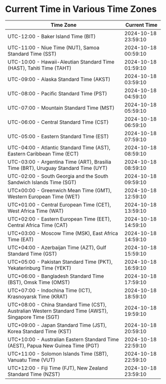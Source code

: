 # Current Time in Various Time Zones

| Time Zone | Current Time |
|-----------|--------------|
| UTC-12:00 - Baker Island Time (BIT) | 2024-10-18 23:59:10 |
| UTC-11:00 - Niue Time (NUT), Samoa Standard Time (SST) | 2024-10-18 00:59:10 |
| UTC-10:00 - Hawaii-Aleutian Standard Time (HAST), Tahiti Time (TAHT) | 2024-10-18 01:59:10 |
| UTC-09:00 - Alaska Standard Time (AKST) | 2024-10-18 03:59:10 |
| UTC-08:00 - Pacific Standard Time (PST) | 2024-10-18 04:59:10 |
| UTC-07:00 - Mountain Standard Time (MST) | 2024-10-18 05:59:10 |
| UTC-06:00 - Central Standard Time (CST) | 2024-10-18 06:59:10 |
| UTC-05:00 - Eastern Standard Time (EST) | 2024-10-18 07:59:10 |
| UTC-04:00 - Atlantic Standard Time (AST), Eastern Caribbean Time (ECT) | 2024-10-18 08:59:10 |
| UTC-03:00 - Argentina Time (ART), Brasília Time (BRT), Uruguay Standard Time (UYT) | 2024-10-18 08:59:10 |
| UTC-02:00 - South Georgia and the South Sandwich Islands Time (SGT) | 2024-10-18 09:59:10 |
| UTC±00:00 - Greenwich Mean Time (GMT), Western European Time (WET) | 2024-10-18 12:59:10 |
| UTC+01:00 - Central European Time (CET), West Africa Time (WAT) | 2024-10-18 13:59:10 |
| UTC+02:00 - Eastern European Time (EET), Central Africa Time (CAT) | 2024-10-18 14:59:10 |
| UTC+03:00 - Moscow Time (MSK), East Africa Time (EAT) | 2024-10-18 14:59:10 |
| UTC+04:00 - Azerbaijan Time (AZT), Gulf Standard Time (GST) | 2024-10-18 15:59:10 |
| UTC+05:00 - Pakistan Standard Time (PKT), Yekaterinburg Time (YEKT) | 2024-10-18 16:59:10 |
| UTC+06:00 - Bangladesh Standard Time (BST), Omsk Time (OMST) | 2024-10-18 17:59:10 |
| UTC+07:00 - Indochina Time (ICT), Krasnoyarsk Time (KRAT) | 2024-10-18 18:59:10 |
| UTC+08:00 - China Standard Time (CST), Australian Western Standard Time (AWST), Singapore Time (SGT) | 2024-10-18 19:59:10 |
| UTC+09:00 - Japan Standard Time (JST), Korea Standard Time (KST) | 2024-10-18 20:59:10 |
| UTC+10:00 - Australian Eastern Standard Time (AEST), Papua New Guinea Time (PGT) | 2024-10-18 22:59:10 |
| UTC+11:00 - Solomon Islands Time (SBT), Vanuatu Time (VUT) | 2024-10-18 22:59:10 |
| UTC+12:00 - Fiji Time (FJT), New Zealand Standard Time (NZST) | 2024-10-18 23:59:10 |
